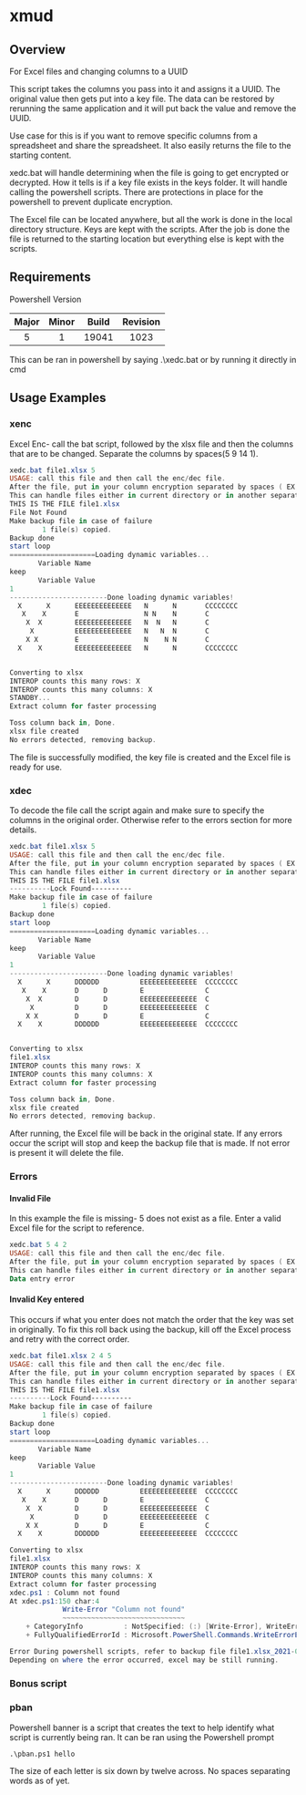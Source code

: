 # xmud

## Overview

 For Excel files and changing columns to a UUID

This script takes the columns you pass into it and assigns it a UUID. The original value then gets put into a key file. The data can be restored by rerunning the same application and it will put back the value and remove the UUID.

Use case for this is if you want to remove specific columns from a spreadsheet and share the spreadsheet. It also easily returns the file to the starting content.

xedc.bat will handle determining when the file is going to get encrypted or decrypted. How it tells is if a key file exists in the keys folder. It will handle calling the powershell scripts. There are protections in place for the powershell to prevent duplicate encryption.

The Excel file can be located anywhere, but all the work is done in the local directory structure. Keys are kept with the scripts. After the job is done the file is returned to the starting location but everything else is kept with the scripts.

## Requirements

Powershell Version

| Major  | Minor | Build  | Revision |
| :---: | :---: | :---: | :---: |
| 5 | 1 | 19041 | 1023 |

This can be ran in powershell by saying .\xedc.bat or by running it directly in cmd

## Usage Examples

### xenc

Excel Enc- call the bat script, followed by the xlsx file and then the columns that are to be changed. Separate the columns by spaces(5 9 14 1).

``` powershell
xedc.bat file1.xlsx 5
USAGE: call this file and then call the enc/dec file.
After the file, put in your column encryption separated by spaces ( EX FILE.xlsx 5 8 10 1 )
This can handle files either in current directory or in another separate directory
THIS IS THE FILE file1.xlsx
File Not Found
Make backup file in case of failure
        1 file(s) copied.
Backup done
start loop
=====================Loading dynamic variables...
       Variable Name
keep
       Variable Value
1
------------------------Done loading dynamic variables!
  X      X      EEEEEEEEEEEEEE   N      N       CCCCCCCC
   X    X       E                N N    N       C
    X  X        EEEEEEEEEEEEEE   N  N   N       C
     X          EEEEEEEEEEEEEE   N   N  N       C
    X X         E                N    N N       C
  X    X        EEEEEEEEEEEEEE   N      N       CCCCCCCC


Converting to xlsx
INTEROP counts this many rows: X
INTEROP counts this many columns: X
STANDBY...
Extract column for faster processing

Toss column back in, Done.
xlsx file created
No errors detected, removing backup.
```

The file is successfully modified, the key file is created and the Excel file is ready for use.

### xdec

To decode the file call the script again and make sure to specify the columns in the original order. Otherwise refer to the errors section for more details.

``` ps1
xedc.bat file1.xlsx 5
USAGE: call this file and then call the enc/dec file.
After the file, put in your column encryption separated by spaces ( EX FILE.xlsx 5 8 10 1 )
This can handle files either in current directory or in another separate directory
THIS IS THE FILE file1.xlsx
----------Lock Found----------
Make backup file in case of failure
        1 file(s) copied.
Backup done
start loop
=====================Loading dynamic variables...
       Variable Name
keep
       Variable Value
1
------------------------Done loading dynamic variables!
  X      X      DDDDDD          EEEEEEEEEEEEEE  CCCCCCCC
   X    X       D      D        E               C
    X  X        D      D        EEEEEEEEEEEEEE  C
     X          D      D        EEEEEEEEEEEEEE  C
    X X         D      D        E               C
  X    X        DDDDDD          EEEEEEEEEEEEEE  CCCCCCCC


Converting to xlsx
file1.xlsx
INTEROP counts this many rows: X
INTEROP counts this many columns: X
Extract column for faster processing

Toss column back in, Done.
xlsx file created
No errors detected, removing backup.
```

After running, the Excel file will be back in the original state. If any errors occur the script will stop and keep the backup file that is made. If not error is present it will delete the file.

### Errors

#### Invalid File

In this example the file is missing- 5 does not exist as a file. Enter a valid Excel file for the script to reference.

``` ps1
xedc.bat 5 4 2
USAGE: call this file and then call the enc/dec file.
After the file, put in your column encryption separated by spaces ( EX FILE.xlsx 5 8 10 1 )
This can handle files either in current directory or in another separate directory
Data entry error
```

#### Invalid Key entered

This occurs if what you enter does not match the order that the key was set in originally. To fix this roll back using the backup, kill off the Excel process and retry with the correct order.

``` ps1
xedc.bat file1.xlsx 2 4 5
USAGE: call this file and then call the enc/dec file.
After the file, put in your column encryption separated by spaces ( EX FILE.xlsx 5 8 10 1 )
This can handle files either in current directory or in another separate directory
THIS IS THE FILE file1.xlsx
----------Lock Found----------
Make backup file in case of failure
        1 file(s) copied.
Backup done
start loop
=====================Loading dynamic variables...
       Variable Name
keep
       Variable Value
1
------------------------Done loading dynamic variables!
  X      X      DDDDDD          EEEEEEEEEEEEEE  CCCCCCCC
   X    X       D      D        E               C
    X  X        D      D        EEEEEEEEEEEEEE  C
     X          D      D        EEEEEEEEEEEEEE  C
    X X         D      D        E               C
  X    X        DDDDDD          EEEEEEEEEEEEEE  CCCCCCCC

Converting to xlsx
file1.xlsx
INTEROP counts this many rows: X
INTEROP counts this many columns: X
Extract column for faster processing
xdec.ps1 : Column not found
At xdec.ps1:150 char:4
             Write-Error "Column not found"
             ~~~~~~~~~~~~~~~~~~~~~~~~~~~~~~
    + CategoryInfo          : NotSpecified: (:) [Write-Error], WriteErrorException
    + FullyQualifiedErrorId : Microsoft.PowerShell.Commands.WriteErrorException,xdec.ps1

Error During powershell scripts, refer to backup file file1.xlsx_2021-07-15_17-08-03.51.bak.
Depending on where the error occurred, excel may be still running.
```

### Bonus script

### pban

Powershell banner is a script that creates the text to help identify what script is currently being ran.  It can be ran using the Powershell prompt

`.\pban.ps1 hello`

The size of each letter is six down by twelve across.
 No spaces separating words as of yet.
